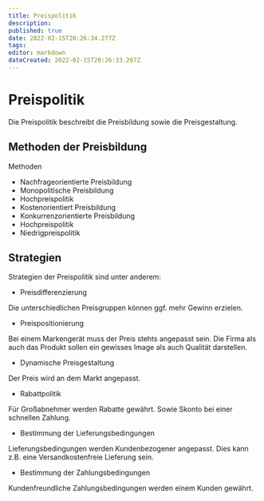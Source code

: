 ```yaml
---
title: Preispolitik
description: 
published: true
date: 2022-02-15T20:26:34.277Z
tags: 
editor: markdown
dateCreated: 2022-02-15T20:26:33.267Z
---
```


# Preispolitik

Die Preispolitik beschreibt die Preisbildung sowie die Preisgestaltung.

## Methoden der Preisbildung

Methoden  

-   Nachfrageorientierte Preisbildung
-   Monopolitische Preisbildung
-   Hochpreispolitik
-   Kostenorientiert Preisbildung
-   Konkurrenzorientierte Preisbildung
-   Hochpreispolitik
-   Niedrigpreispolitik

## Strategien

Strategien der Preispolitik sind unter anderem:

-   Preisdifferenzierung

  
Die unterschiedlichen Preisgruppen können ggf. mehr Gewinn erzielen.

-   Preispositionierung

  
Bei einem Markengerät muss der Preis stehts angepasst sein. Die Firma
als auch das Produkt sollen ein gewisses Image als auch Qualität
darstellen.

-   Dynamische Preisgestaltung

  
Der Preis wird an dem Markt angepasst.

-   Rabattpolitik

  
Für Großabnehmer werden Rabatte gewährt. Sowie Skonto bei einer
schnellen Zahlung.

-   Bestimmung der Lieferungsbedingungen

  
Lieferungsbedingungen werden Kundenbezogener angepasst. Dies kann z.B.
eine Versandkostenfreie Lieferung sein.

-   Bestimmung der Zahlungsbedingungen

  
Kundenfreundliche Zahlungsbedingungen werden einem Kunden gewährt.